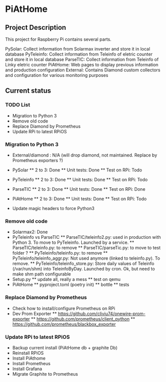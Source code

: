 # PiAtHome

## Project Description
This project for Raspberry Pi contains several parts.

PySolar: Collect information from Solarmax inverter and store it in local database
PyTeleinfo: Collect information from Teleinfo of eletric counter and store it in local database
ParseTIC: Collect information from Teleinfo of Linky eletric counter
PiAtHome: Web pages to display previous information and production configuration
External: Contains Diamond custom collectors and configuration for various monitoring purposes

## Current status
### TODO List
* Migration to Python 3
* Remove old code
* Replace Diamond by Prometheus
* Update RPi to latest RPiOS

### Migration to Python 3
* External/diamond : N/A (will drop diamond, not maintained. Replace by Prometheus exporters ?)

* PySolar
** 2 to 3: Done
** Unit tests: Done
** Test on RPi: Todo

* PyTeleinfo
** 2 to 3: Done
** Unit tests: Done
** Test on RPi: Todo

* ParseTIC
** 2 to 3: Done
** Unit tests: Done
** Test on RPi: Done

* PiAtHome
** 2 to 3: Done
** Unit tests: Done
** Test on RPi: Todo

* Update magic headers to force Python3

### Remove old code
* Solarmax2: Done
* PyTeleinfo vs ParseTIC
** ParseTIC/teleinfo2.py: used in production with Python 3. To move to PyTeleinfo. Launched by a service.
** ParseTIC/teleinfo.py: to remove
** ParseTIC/parseTic.py: to move to test folder ?
** PyTeleinfo/teleinfo.py: to remove
** PyTeleinfo/teleinfo_aggr.py: Not used anymore (linked to teleinfo.py). To remove.
** PyTeleinfo/teleinfo_store.py: Store daily values of Teleinfo (/var/run/shm) into TeleinfoByDay. Launched by cron. Ok, but need to make shm path configurable
* Setup.py
** update all, really a mess
** test on qemu
* PiAtHome
** pyproject.toml (poetry init)
** bottle
** tests


### Replace Diamond by Prometheus
* Check how to install/configure Prometheus on RPi
* Dev Prom Exporter
** https://github.com/cliviu74/onewire-prom-exporter
** https://github.com/prometheus/client_python
** https://github.com/prometheus/blackbox_exporter

### Update RPi to latest RPiOS
* Backup current install (PiAtHome db + graphite Db)
* Reinstall RPiOS
* Install PiAthome
* Install Prometheus
* Install Grafana
* Migrate Graphite to Prometheus
